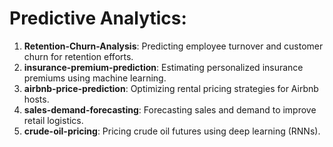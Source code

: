 # Predictive Analytics:
1.	 **Retention-Churn-Analysis**: Predicting employee turnover and customer churn for retention efforts.
2.	 **insurance-premium-prediction**: Estimating personalized insurance premiums using machine learning.
3.	 **airbnb-price-prediction**: Optimizing rental pricing strategies for Airbnb hosts.
4.	 **sales-demand-forecasting**: Forecasting sales and demand to improve retail logistics.
5.	 **crude-oil-pricing**: Pricing crude oil futures using deep learning (RNNs).
